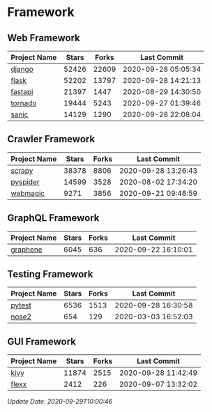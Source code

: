 # Framework

## Web Framework

| Project Name | Stars | Forks | Last Commit |
| ------------ | ----- | ----- | ----------- |
| [django](https://github.com/django/django) | 52426 | 22609 | 2020-09-28 05:05:34 |
| [flask](https://github.com/pallets/flask) | 52202 | 13797 | 2020-09-28 14:21:13 |
| [fastapi](https://github.com/tiangolo/fastapi) | 21397 | 1447 | 2020-08-29 14:30:50 |
| [tornado](https://github.com/tornadoweb/tornado) | 19444 | 5243 | 2020-09-27 01:39:46 |
| [sanic](https://github.com/huge-success/sanic) | 14129 | 1290 | 2020-09-28 22:08:04 |

## Crawler Framework

| Project Name | Stars | Forks | Last Commit |
| ------------ | ----- | ----- | ----------- |
| [scrapy](https://github.com/scrapy/scrapy) | 38378 | 8806 | 2020-09-28 13:26:43 |
| [pyspider](https://github.com/binux/pyspider) | 14599 | 3528 | 2020-08-02 17:34:20 |
| [webmagic](https://github.com/code4craft/webmagic) | 9271 | 3856 | 2020-09-21 09:48:59 |

## GraphQL Framework

| Project Name | Stars | Forks | Last Commit |
| ------------ | ----- | ----- | ----------- |
| [graphene](https://github.com/graphql-python/graphene) | 6045 | 636 | 2020-09-22 16:10:01 |

## Testing Framework

| Project Name | Stars | Forks | Last Commit |
| ------------ | ----- | ----- | ----------- |
| [pytest](https://github.com/pytest-dev/pytest) | 6536 | 1513 | 2020-09-28 16:30:58 |
| [nose2](https://github.com/nose-devs/nose2) | 654 | 129 | 2020-03-03 16:52:03 |

## GUI Framework

| Project Name | Stars | Forks | Last Commit |
| ------------ | ----- | ----- | ----------- |
| [kivy](https://github.com/kivy/kivy) | 11874 | 2515 | 2020-09-28 11:42:49 |
| [flexx](https://github.com/flexxui/flexx) | 2412 | 226 | 2020-09-07 13:32:02 |

*Update Date: 2020-09-29T10:00:46*